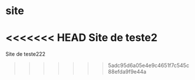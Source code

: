 # site
<<<<<<< HEAD
Site de teste2
=======
Site de teste222
>>>>>>> 5adc95d6a05e4e9c4651f7c545c88efda9f9e44a
